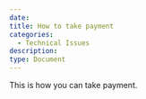 ```yaml
---
date:
title: How to take payment
categories:
  - Technical Issues
description:
type: Document
---
```



This is how you can take payment.
